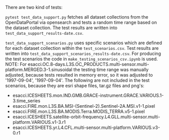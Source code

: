 There are two kind of tests: 

`pytest test_data_support.py` fetches all dataset collections from the OpenDataPortal via 
opensearch and tests a random time range based on the dataset collection. The test results are written into 
`test_data_support_results-date.csv`.

`test_data_support_scenarios.py` uses specific scenarios which are defined for each dataset collection within the 
`test_scenarios.csv`. Test results are written into `test_data_support_scenarios_results-date.csv`.
For producing the test scenarios the code in `make_testing_scenarios_csv.ipynb` is used.
NOTE: For esacci.OC.8-days.L3S.OC_PRODUCTS.multi-sensor.multi-platform.MERGED.3-1.sinusoidal the 
testing time range was manually adjusted, because tests resulted in memory error, so it was 
adjusted to '1997-09-04', '1997-09-04'.
The following are not included in the test scenarios, because they are esri shape files, tar.gz files and png's:
* esacci.ICESHEETS.mon.IND.GMB.GRACE-instrument.GRACE.VARIOUS.1-3.time_series
* esacci.FIRE.mon.L3S.BA.MSI-(Sentinel-2).Sentinel-2A.MSI.v1-1.pixel
* esacci.FIRE.mon.L3S.BA.MODIS.Terra.MODIS_TERRA.v5-1.pixel
* esacci.ICESHEETS.satellite-orbit-frequency.L4.GLL.multi-sensor.multi-platform.VARIOUS.v1-3.r1
* esacci.ICESHEETS.yr.L4.CFL.multi-sensor.multi-platform.VARIOUS.v3-0.r1

